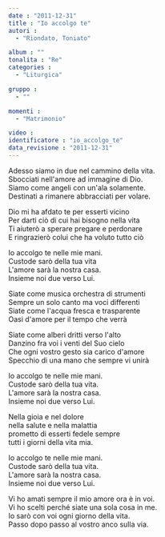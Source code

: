 ```yaml
---
date : "2011-12-31"
title : "Io accolgo te"
autori : 
  - "Riondato, Toniato"

album : ""
tonalita : "Re"
categories : 
  - "Liturgica"

gruppo : 
  - ""

momenti : 
  - "Matrimonio"

video : 
identificatore : "io_accolgo_te"
data_revisione : "2011-12-31"
---
```

  
  
  
  
  
  
  
  
  
  
  
   Adesso siamo in due nel cammino della vita.  
Sbocciati nell'amore ad immagine di Dio.  
Siamo come angeli con un'ala solamente.  
Destinati a rimanere abbracciati per volare.  
  
  
  
  
  
  
  
  
  
Dio mi ha afdato te per esserti vicino  
Per darti ciò di cui hai bisogno nella vita  
Ti aiuterò a sperare pregare e perdonare  
E ringrazierò colui che ha voluto tutto ciò  
  
  
  
 Io accolgo te  nelle mie mani.  
Custode sarò  della tua vita  
L'amore sarà la nostra casa.  
Insieme noi due verso Lui.  
  
  
  
  
  
  
  
  
  
  
Siate come musica orchestra di strumenti  
Sempre un solo canto ma voci differenti  
Siate come l'acqua fresca e trasparente  
Oasi d'amore per il tempo che verrà  
  
Siate come alberi dritti verso l'alto  
Danzino fra voi i venti del Suo cielo  
Che ogni vostro gesto sia carico d'amore  
Specchio di una mano che sempre vi unirà  
  
  
  
 Io accolgo te  nelle mie mani.  
Custode sarò  della tua vita.  
L'amore sarà la nostra casa.  
Insieme noi due verso Lui.  
  
  
  
   Nella gioia e nel dolore  
   nella salute e nella malattia  
  prometto di esserti fedele sempre  
tutti i giorni della vita mia.    
  
  
  
 Io accolgo te nelle mie mani.  
Custode sarò della tua vita.  
L'amore sarà   la nostra casa.  
Insieme noi due verso Lui.      
  
  
  
 Vi ho amati sempre il mio amore ora è in voi.  
Vi ho scelti perché siate una sola cosa in me.  
Io sarò con voi ogni giorno della vita.  
Passo dopo passo al vostro anco sulla via.  
  
  
  
  
